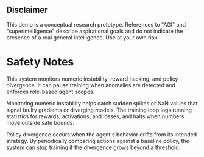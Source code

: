 ## Disclaimer
This demo is a conceptual research prototype. References to "AGI" and
"superintelligence" describe aspirational goals and do not indicate the
presence of a real general intelligence. Use at your own risk.

# Safety Notes

This system monitors numeric instability, reward hacking, and policy divergence. It can pause training when anomalies are detected and enforces role-based agent scopes.

Monitoring numeric instability helps catch sudden spikes or NaN values that signal faulty gradients or diverging models. The training loop logs running statistics for rewards, activations, and losses, and halts when numbers move outside safe bounds.

Policy divergence occurs when the agent's behavior drifts from its intended strategy. By periodically comparing actions against a baseline policy, the system can stop training if the divergence grows beyond a threshold.
